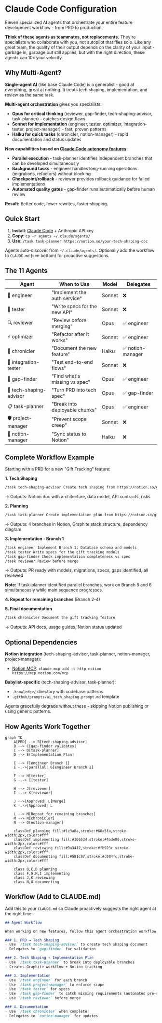 # Claude Code Configuration

Eleven specialized AI agents that orchestrate your entire feature development workflow - from PRD to production.

**Think of these agents as teammates, not replacements.** They're specialists who collaborate with you, not autopilot that flies solo. Like any great team, the quality of their output depends on the clarity of your input - garbage in, garbage out still applies, but with the right direction, these agents can 10x your velocity.

## Why Multi-Agent?

**Single-agent AI** (like base Claude Code) is a generalist - good at everything, great at nothing. It treats tech shaping, implementation, and review as the same task.

**Multi-agent orchestration** gives you specialists:
- **Opus for critical thinking** (reviewer, gap-finder, tech-shaping-advisor, task-planner) - catches design flaws
- **Sonnet for implementation** (engineer, tester, optimizer, integration-tester, project-manager) - fast, proven patterns
- **Haiku for quick tasks** (chronicler, notion-manager) - rapid documentation and status updates

**New capabilities based on [Claude Code autonomy features](https://www.anthropic.com/news/enabling-claude-code-to-work-more-autonomously):**
- **Parallel execution** - task-planner identifies independent branches that can be developed simultaneously
- **Background tasks** - engineer handles long-running operations (migrations, refactors) without blocking
- **Checkpoint/rollback** - reviewer provides rollback guidance for failed implementations
- **Automated quality gates** - gap-finder runs automatically before human review

**Result:** Better code, fewer rewrites, faster shipping.

## Quick Start

1. **Install**: [Claude Code](https://docs.claude.com/en/docs/claude-code) + Anthropic API key
2. **Copy**: `cp -r agents ~/.claude/agents/`
3. **Use**: `/task task-planner https://notion.so/your-tech-shaping-doc`

Agents auto-discover from `~/.claude/agents/`. Optionally add the workflow to `CLAUDE.md` (see bottom) for proactive suggestions.

## The 11 Agents

| Agent | When to Use | Model | Delegates |
|-------|-------------|-------|-----------|
| 🔨 engineer | "Implement the auth service" | Sonnet | ❌ |
| 🧪 tester | "Write specs for the new API" | Sonnet | ❌ |
| 🔍 reviewer | "Review before merging" | Opus | ✅ engineer |
| ⚡ optimizer | "Refactor after it works" | Sonnet | ✅ engineer |
| 📝 chronicler | "Document the new feature" | Haiku | ✅ notion-manager |
| 🔌 integration-tester | "Test end-to-end flows" | Sonnet | ❌ |
| 🔎 gap-finder | "Find what's missing vs spec" | Opus | ✅ engineer |
| 🎨 tech-shaping-advisor | "Turn PRD into tech spec" | Opus | ✅ gap-finder |
| 📋 task-planner | "Break into deployable chunks" | Opus | ✅ engineer |
| 🛡️ project-manager | "Prevent scope creep" | Sonnet | ❌ |
| 🔄 notion-manager | "Sync status to Notion" | Haiku | ❌ |

## Complete Workflow Example

Starting with a PRD for a new "Gift Tracking" feature:

**1. Tech Shaping**
```bash
/task tech-shaping-advisor Create tech shaping from https://notion.so/gift-tracking-prd
```
→ Outputs: Notion doc with architecture, data model, API contracts, risks

**2. Planning**
```bash
/task task-planner Create implementation plan from https://notion.so/gift-tracking-tech-shaping
```
→ Outputs: 4 branches in Notion, Graphite stack structure, dependency diagram

**3. Implementation - Branch 1**
```bash
/task engineer Implement Branch 1: Database schema and models
/task tester Write specs for the gift tracking models
/task gap-finder Check implementation completeness vs spec
/task reviewer Review before merge
```
→ Outputs: PR ready with models, migrations, specs, gaps identified, all reviewed

**Note:** If task-planner identified parallel branches, work on Branch 5 and 6 simultaneously while main sequence progresses.

**4. Repeat for remaining branches** (Branch 2-4)

**5. Final documentation**
```bash
/task chronicler Document the gift tracking feature
```
→ Outputs: API docs, usage guides, Notion status updated

## Optional Dependencies

**Notion integration** (tech-shaping-advisor, task-planner, notion-manager, project-manager):
- [Notion MCP](https://mcp.notion.com/): `claude mcp add -t http notion https://mcp.notion.com/mcp`

**Babylist-specific** (tech-shaping-advisor, task-planner):
- `.knowledge/` directory with codebase patterns
- `.github/prompts/ai_tech_shaping.prompt.md` template

Agents gracefully degrade without these - skipping Notion publishing or using generic patterns.

## How Agents Work Together

```mermaid
graph TD
    A[PRD] --> B[tech-shaping-advisor]
    B --> C[gap-finder validates]
    C --> D[task-planner]
    D --> E[Implementation Plan]

    E --> F[engineer Branch 1]
    E -.->|parallel| G[engineer Branch 2]

    F --> H[tester]
    G -.-> I[tester]

    H --> J[reviewer]
    I -.-> K[reviewer]

    J -->|Approved| L[Merge]
    K -.->|Approved| L

    L --> M[Repeat for remaining branches]
    M --> N[chronicler]
    N --> O[notion-manager]

    classDef planning fill:#1e3a8a,stroke:#60a5fa,stroke-width:2px,color:#fff
    classDef implementing fill:#166534,stroke:#4ade80,stroke-width:2px,color:#fff
    classDef reviewing fill:#9a3412,stroke:#fb923c,stroke-width:2px,color:#fff
    classDef documenting fill:#581c87,stroke:#c084fc,stroke-width:2px,color:#fff

    class B,C,D planning
    class F,G,H,I implementing
    class J,K reviewing
    class N,O documenting
```

## Workflow (Add to CLAUDE.md)

Add this to your `CLAUDE.md` so Claude proactively suggests the right agent at the right time:

```markdown
## Agent Workflow

When working on new features, follow this agent orchestration workflow:

### 1. PRD → Tech Shaping
- Use `/task tech-shaping-advisor` to create tech shaping document
- Delegates to `gap-finder` for validation

### 2. Tech Shaping → Implementation Plan
- Use `/task task-planner` to break into deployable branches
- Creates Graphite workflow + Notion tracking

### 3. Implementation
- Use `/task engineer` for each branch
- Use `/task project-manager` to enforce scope
- Use `/task tester` for specs
- Use `/task gap-finder` to catch missing requirements (automated pre-review)
- Use `/task reviewer` before merge

### 4. Documentation
- Use `/task chronicler` when complete
- Delegates to `notion-manager` for updates
```
